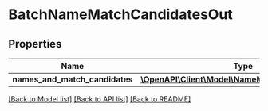 # BatchNameMatchCandidatesOut

## Properties
Name | Type | Description | Notes
------------ | ------------- | ------------- | -------------
**names_and_match_candidates** | [**\OpenAPI\Client\Model\NameMatchCandidatesOut[]**](NameMatchCandidatesOut.md) |  | [optional] 

[[Back to Model list]](../README.md#documentation-for-models) [[Back to API list]](../README.md#documentation-for-api-endpoints) [[Back to README]](../README.md)


